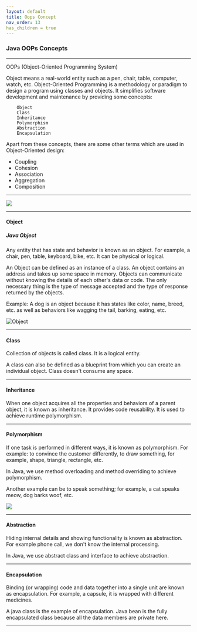 ```yaml
---
layout: default
title: Oops Concept
nav_order: 13
has_children = true
---
```

### Java OOPs Concepts

------

OOPs (Object-Oriented Programming System)

Object means a real-world entity such as a pen, chair, table, computer, watch, etc. Object-Oriented Programming is a methodology or paradigm to design a program using classes and objects. It simplifies software development and maintenance by providing some concepts:
```
    Object
    Class
    Inheritance
    Polymorphism
    Abstraction
    Encapsulation
```
Apart from these concepts, there are some other terms which are used in Object-Oriented design:

   - Coupling
   - Cohesion
   - Association
   - Aggregation
   - Composition
   
-------

![](https://static.javatpoint.com/images/java-oops.png)

------

#### Object

##### Java Object

Any entity that has state and behavior is known as an object. For example, a chair, pen, table, keyboard, bike, etc. It can be physical or logical.

An Object can be defined as an instance of a class. An object contains an address and takes up some space in memory. Objects can communicate without knowing the details of each other's data or code. The only necessary thing is the type of message accepted and the type of response returned by the objects.

Example: A dog is an object because it has states like color, name, breed, etc. as well as behaviors like wagging the tail, barking, eating, etc. 

![Object](https://static.javatpoint.com/images/objects.png)

-----


#### Class

Collection of objects is called class. It is a logical entity.

A class can also be defined as a blueprint from which you can create an individual object. Class doesn't consume any space.

-------

#### Inheritance

When one object acquires all the properties and behaviors of a parent object, it is known as inheritance. It provides code reusability. It is used to achieve runtime polymorphism.

-------

#### Polymorphism

If one task is performed in different ways, it is known as polymorphism. For example: to convince the customer differently, to draw something, for example, shape, triangle, rectangle, etc.

In Java, we use method overloading and method overriding to achieve polymorphism.

Another example can be to speak something; for example, a cat speaks meow, dog barks woof, etc.

![](https://static.javatpoint.com/images/polymorphism.gif)

------

#### Abstraction

Hiding internal details and showing functionality is known as abstraction. For example phone call, we don't know the internal processing.

In Java, we use abstract class and interface to achieve abstraction.

-------


#### Encapsulation

Binding (or wrapping) code and data together into a single unit are known as encapsulation. For example, a capsule, it is wrapped with different medicines.

A java class is the example of encapsulation. Java bean is the fully encapsulated class because all the data members are private here.

-----



